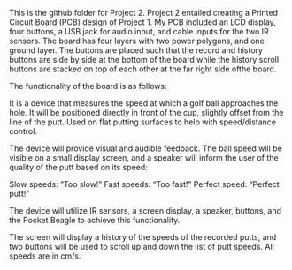 This is the github folder for Project 2. Project 2 entailed creating a Printed Circuit Board (PCB) design of Project 1. My PCB included an LCD display, four buttons, a USB jack for audio input, and cable inputs for the two IR sensors. The board has four layers with two power polygons, and one ground layer. The buttons are placed such that the record and history buttons are side by side at the bottom of the board while the history scroll buttons are stacked on top of each other at the far right side ofthe board.

The functionality of the board is as follows:

It is a device that measures the speed at which a golf ball approaches the hole. It will be positioned directly in front of the cup, slightly offset from the line of the putt. Used on flat putting surfaces to help with speed/distance control.

The device will provide visual and audible feedback. The ball speed will be visible on a small display screen, and a speaker will inform the user of the quality of the putt based on its speed:

Slow speeds: ”Too slow!”
Fast speeds: “Too fast!”
Perfect speed: “Perfect putt!”

The device will utilize IR sensors, a screen display, a speaker, buttons, and the Pocket Beagle to achieve this functionality.

The screen will display a history of the speeds of the recorded putts, and two buttons will be used to scroll up and down the list of putt speeds. All speeds are in cm/s.



